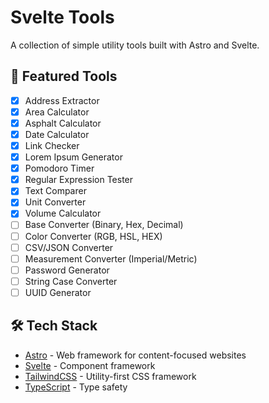 # Svelte Tools

A collection of simple utility tools built with Astro and Svelte.

## 🧰 Featured Tools

- [x] Address Extractor
- [x] Area Calculator
- [x] Asphalt Calculator
- [x] Date Calculator
- [x] Link Checker
- [x] Lorem Ipsum Generator
- [x] Pomodoro Timer
- [x] Regular Expression Tester
- [x] Text Comparer
- [x] Unit Converter
- [x] Volume Calculator
- [ ] Base Converter (Binary, Hex, Decimal)
- [ ] Color Converter (RGB, HSL, HEX)
- [ ] CSV/JSON Converter
- [ ] Measurement Converter (Imperial/Metric)
- [ ] Password Generator
- [ ] String Case Converter
- [ ] UUID Generator

## 🛠️ Tech Stack

- [Astro](https://astro.build/) - Web framework for content-focused websites
- [Svelte](https://svelte.dev/) - Component framework
- [TailwindCSS](https://tailwindcss.com/) - Utility-first CSS framework
- [TypeScript](https://www.typescriptlang.org/) - Type safety
